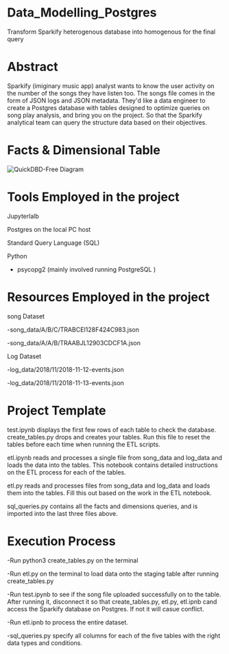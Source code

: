# Data_Modelling_Postgres
Transform Sparkify heterogenous database into homogenous for the final query 

# Abstract 
Sparkify (imiginary music app)  analyst wants to know the user activity on the number of the songs they have listen too. The songs file comes in the form of JSON logs and JSON metadata. They'd like a data engineer to create a Postgres database with tables designed to optimize queries on song play analysis, and bring you on the project. So that the Sparkify analytical team can query the structure data based on their objectives. 

# Facts & Dimensional Table
![QuickDBD-Free Diagram](https://user-images.githubusercontent.com/103359089/206372875-0e99bcd1-f9d9-449d-b2c2-cadae69cf818.png)

# Tools Employed in the project
Jupyterlalb

Postgres on the local PC host

Standard Query Language (SQL)

Python
 - psycopg2 (mainly involved running PostgreSQL )


# Resources Employed in the project
song Dataset 

-song_data/A/B/C/TRABCEI128F424C983.json

-song_data/A/A/B/TRAABJL12903CDCF1A.json

Log Dataset

-log_data/2018/11/2018-11-12-events.json

-log_data/2018/11/2018-11-13-events.json

# Project Template
test.ipynb displays the first few rows of each table to check the database.
create_tables.py drops and creates your tables. Run this file to reset the tables before each time when running the ETL scripts.

etl.ipynb reads and processes a single file from song_data and log_data and loads the data into the tables. This notebook contains detailed instructions on the ETL process for each of the tables.

etl.py reads and processes files from song_data and log_data and loads them into the tables. Fill this out based on the work in the ETL notebook.

sql_queries.py contains all the facts and dimensions queries, and is imported into the last three files above.

# Execution Process
-Run python3 create_tables.py on the terminal 

-Run etl.py on the terminal to load data onto the staging table after running create_tables.py

-Run test.ipynb to see if the song file uploaded successfully on to the table. After running it, 
disconnect it so that create_tables.py, etl.py, etl.ipnb cand access the Sparkify database on Postgres. If not it will casue conflict. 

-Run etl.ipnb to process the entire dataset. 

-sql_queries.py specify all columns for each of the five tables with the right data types and conditions.

